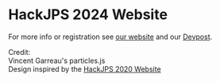 # HackJPS 2024 Website
For more info or registration see [our website](https://hackjps.org) and our [Devpost](https://hackjps-2023.devpost.com/).


Credit:\
Vincent Garreau's particles.js\
Design inspired by the [HackJPS 2020 Website](https://github.com/Aditya-Chakka/HackJPS-Landing-Page)
